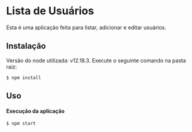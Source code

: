 # Lista de Usuários

Esta é uma aplicação feita para listar, adicionar e editar usuários.

## Instalação

Versão do node utilizada: v12.18.3.
Execute o seguinte comando na pasta raiz:

```
$ npm install
```

## Uso

#### Execução da aplicação

```
$ npm start
```